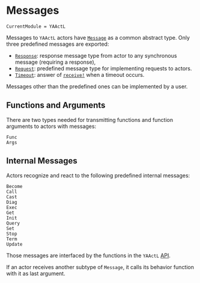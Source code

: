 # Messages

```@meta
CurrentModule = YAActL
```

Messages to `YAActL` actors have [`Message`](@ref) as a common abstract type. Only three predefined messages are exported:

- [`Response`](@ref): response message type from actor to any synchronous message (requiring a response),
- [`Request`](@ref): predefined message type for implementing requests to actors.
- [`Timeout`](@ref): answer of [`receive!`](@ref) when a timeout occurs.

Messages other than the predefined ones can be implemented by a user.

## Functions and Arguments

There are two types needed for transmitting functions and function arguments to actors with messages:

```@docs
Func
Args
```

## Internal Messages

Actors recognize and react to the following predefined internal messages:

```@docs
Become
Call
Cast
Diag
Exec
Get
Init
Query
Set
Stop
Term
Update
```

Those messages are interfaced by the functions in the `YAActL` [API](api.md).

If an actor receives another subtype of `Message`, it calls its behavior function with it as last argument.

